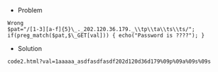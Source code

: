 -   Problem

```regular
Wrong
$pat="/[1-3][a-f]{5}\_._202.120.36.179._\\tp\\ta\\ts\\ts/";
if(preg_match($pat,$\_GET[val])) { echo("Password is ????"); }
```

-   Solution

```url
code2.html?val=1aaaaa_asdfasdfasdf202d120d36d179%09p%09a%09s%09s
```
